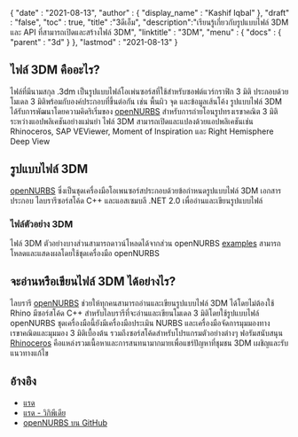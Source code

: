 {
  "date" : "2021-08-13",
  "author" : {
    "display_name" : "Kashif Iqbal"
},
  "draft" : "false",
  "toc" : true,
  "title" :"3ดีเอ็ม",
  "description":"เรียนรู้เกี่ยวกับรูปแบบไฟล์ 3DM และ API ที่สามารถเปิดและสร้างไฟล์ 3DM",
  "linktitle" : "3DM",
  "menu" : {
    "docs" : {
      "parent" : "3d"
}
},
  "lastmod" : "2021-08-13"
}

## ไฟล์ 3DM คืออะไร?

ไฟล์ที่มีนามสกุล .3dm เป็นรูปแบบไฟล์โอเพ่นซอร์สที่ใช้สำหรับซอฟต์แวร์กราฟิก 3 มิติ ประกอบด้วยโมเดล 3 มิติพร้อมกับองค์ประกอบที่ขึ้นต่อกัน เช่น พื้นผิว จุด และข้อมูลเส้นโค้ง รูปแบบไฟล์ 3DM ได้รับการพัฒนาโดยความคิดริเริ่มของ [openNURBS](https://github.com/mcneel/opennurbs) สำหรับการถ่ายโอนรูปทรงเรขาคณิต 3 มิติระหว่างแอปพลิเคชันอย่างแม่นยำ ไฟล์ 3DM สามารถเปิดและแปลงด้วยแอปพลิเคชันเช่น Rhinoceros, SAP VEViewer, Moment of Inspiration และ Right Hemisphere Deep View

## รูปแบบไฟล์ 3DM

[openNURBS](https://github.com/mcneel/opennurbs) ซึ่งเป็นชุดเครื่องมือโอเพนซอร์สประกอบด้วยข้อกำหนดรูปแบบไฟล์ 3DM เอกสารประกอบ ไลบรารีซอร์สโค้ด C++ และแอสเซมบลี .NET 2.0 เพื่ออ่านและเขียนรูปแบบไฟล์

### ไฟล์ตัวอย่าง 3DM

ไฟล์ 3DM ตัวอย่างบางส่วนสามารถดาวน์โหลดได้จากส่วน openNURBS [examples](https://github.com/mcneel/opennurbs/tree/7.x/example_files) สามารถโหลดและแสดงผลโดยใช้ชุดเครื่องมือ openNURBS

## จะอ่านหรือเขียนไฟล์ 3DM ได้อย่างไร?

ไลบรารี [openNURBS](https://github.com/mcneel/opennurbs) ช่วยให้ทุกคนสามารถอ่านและเขียนรูปแบบไฟล์ 3DM ได้โดยไม่ต้องใช้ Rhino มีซอร์สโค้ด C++ สำหรับไลบรารีที่จะอ่านและเขียนโมเดล 3 มิติโดยใช้รูปแบบไฟล์ openNURBS ชุดเครื่องมือนี้ยังมีเครื่องมือประเมิน NURBS และเครื่องมือจัดการมุมมองทางเรขาคณิตและมุมมอง 3 มิติเบื้องต้น รวมถึงซอร์สโค้ดสำหรับโปรแกรมตัวอย่างต่างๆ ฟอรัมสนับสนุน [Rhinoceros](https://discourse.mcneel.com/c/opennurbs/6) คือแหล่งรวมเนื้อหาและการสนทนามากมายเพื่อแชร์ปัญหาที่ชุมชน 3DM เผชิญและรับแนวทางแก้ไข

## อ้างอิง ##

* [แรด](https://www.rhino3d.com/download/openNURBS)
* [แรด - วิกิพีเดีย](https://en.wikipedia.org/wiki/Rhinoceros_3D)
* [openNURBS บน GitHub](https://github.com/mcneel/opennurbs)

